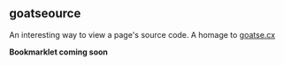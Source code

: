 ## goatseource

An interesting way to view a page's source code. A homage to [goatse.cx](http://en.wikipedia.org/wiki/Goatse.cx)

**Bookmarklet coming soon**